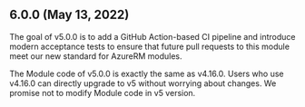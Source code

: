 ## 6.0.0 (May 13, 2022)

The goal of v5.0.0 is to add a GitHub Action-based CI pipeline and introduce modern acceptance tests to ensure that future pull requests to this module meet our new standard for AzureRM modules. 

The Module code of v5.0.0 is exactly the same as v4.16.0. Users who use v4.16.0 can directly upgrade to v5 without worrying about changes. We promise not to modify Module code in v5 version.
